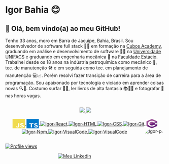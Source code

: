 # **Igor Bahia** 😊 

## 👋 Olá, bem vindo(a) ao meu GitHub!


  Tenho 33 anos, moro em Barra de Jacuipe, Bahia, Brasil. Sou desenvolvedor de software full stack 👨‍💻 em formação na [Cubos Academy](https://cubos.academy/), graduando em análise e desenvolvimento de software 🧑‍💻 na [Universidade UNIFACS](https://www.unifacs.br/) e graduando em engenharia mecânica 🧰 na [Faculdade Estácio](https://estacio.br/). Trabalhei desde os 18 anos na indústria petroquímica como mecânico 🔧, tec. de manutenção 🛠️ e em seguida como tec. em planejamento de manutenção 💻📈. Porém resolvi fazer transição de carreira para a área de programação. Sou apaixonado por tecnologia e viciado em aprender coisas novas 🔍📖. Costumo surfar 🏄‍♂️, ler livros de alta fantasia 📚🧙🐉 e fotografar 📸 nas horas vagas.

##

<div align="center">
  <a href="https://github.com/igorjba">
  <img width="42%" src="https://github-readme-stats.vercel.app/api?username=igorjba&show_icons=true&theme=tokyonight&include_all_commits=true&count_private=true&hide="/>
  <img width="50%" src="https://github-readme-stats.vercel.app/api/top-langs/?username=igorjba&layout=compact&langs_count=7&theme=tokyonight"/>
</div>

  <div align="center" style="display: inline_block"><br>
  <img align="center" title="JavaScript" alt="Igor-Js" height="30" width="40" src="https://raw.githubusercontent.com/devicons/devicon/master/icons/javascript/javascript-plain.svg">
  <img align="center" title="TypeScript" alt="Igor-Ts" height="30" width="40" src="https://raw.githubusercontent.com/devicons/devicon/master/icons/typescript/typescript-plain.svg">
  <img align="center" title="React" alt="Igor-React" height="30" width="40" src="https://cdn.jsdelivr.net/gh/devicons/devicon/icons/react/react-original-wordmark.svg">
  <img align="center" title="HTML" alt="Igor-HTML" height="30" width="40" src="https://cdn.jsdelivr.net/gh/devicons/devicon/icons/html5/html5-plain-wordmark.svg">
  <img align="center" title="CSS" alt="Igor-CSS" height="30" width="40" src="https://cdn.jsdelivr.net/gh/devicons/devicon/icons/css3/css3-plain-wordmark.svg">
  <img align="center" title="Git" alt="Igor-Git" height="30" width="40" src="https://cdn.jsdelivr.net/gh/devicons/devicon/icons/git/git-plain-wordmark.svg">
  <img align="center" title="C#" alt="Igor-Csharp" height="30" width="40" src="https://raw.githubusercontent.com/devicons/devicon/master/icons/csharp/csharp-original.svg">
  <img align="center" title="npm" alt="Igor-Npm" height="30" width="40" src="https://cdn.jsdelivr.net/gh/devicons/devicon/icons/npm/npm-original-wordmark.svg">  
  <img align="center" title="Visual Studio Code (VS code)" alt="Igor-VisualCode" height="30" width="40" src="https://cdn.jsdelivr.net/gh/devicons/devicon/icons/visualstudio/visualstudio-plain.svg">  
  <img align="center" title="Node.js" alt="Igor-VisualCode" height="30" width="40" src="https://cdn.jsdelivr.net/gh/devicons/devicon/icons/nodejs/nodejs-original.svg">
  <img align="right" title="Meu nome é Igor" alt="Igor-pic" height="150" style="border-radius:50px;" src="https://i.ibb.co/zbt84WN/Igor-gif1.png">
  </div>

##  
  <p align="left"> <img src="https://komarev.com/ghpvc/?username=igorjba&color=blue" alt="Profile views" /> </p>
  <div align="center"> 
  <a href="https://www.linkedin.com/in/igor-bahia-31b7b06b" target="_blank" rel="noopener noreferrer"><img src="https://img.shields.io/badge/-LinkedIn-%230077B5?style=for-the-badge&logo=linkedin&logoColor=white" title="Meu Linkedin" target="_blank"></a> 
 </div>
